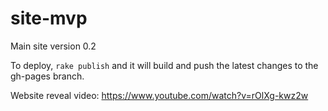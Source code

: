 # site-mvp

Main site version 0.2

To deploy, `rake publish` and it will build and push the latest changes to the gh-pages branch.

Website reveal video: https://www.youtube.com/watch?v=rOlXg-kwz2w
